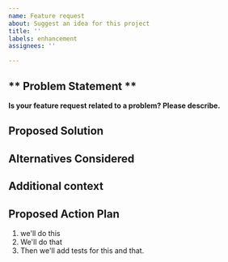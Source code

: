 ```yaml
---
name: Feature request
about: Suggest an idea for this project
title: ''
labels: enhancement
assignees: ''

---
```

** Problem Statement **
-----------------------
**Is your feature request related to a problem? Please describe.**
<!-- Describe the problem.  Ex. I'm always frustrated when [...] -->

**Proposed Solution**
-------------------------------------------
<!-- Describe what you want to happen. -->

**Alternatives Considered**
-----------------------------------------------
<!-- Describe alternative solutions or features you've considered. -->

**Additional context**
-------------------------


**Proposed Action Plan**
-------------------------------
1. we'll do this
2. We'll do that
3. Then we'll add tests for this and that.

